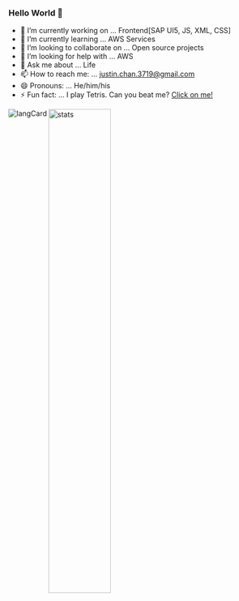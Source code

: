 ### Hello World 👋

- 🔭 I’m currently working on ... Frontend[SAP UI5, JS, XML, CSS]
- 🌱 I’m currently learning ... AWS Services
- 👯 I’m looking to collaborate on ... Open source projects 
- 🤔 I’m looking for help with ... AWS
- 💬 Ask me about ... Life 
- 📫 How to reach me: ... justin.chan.3719@gmail.com
- 😄 Pronouns: ... He/him/his
- ⚡ Fun fact: ... I play Tetris. Can you beat me? [Click on me!](https://ch.tetr.io/u/p1neapple81)

<img align="left" alt="langCard" src="https://github-readme-stats.vercel.app/api/top-langs/?username=Just-inC16&hide=jupyter_notebook&theme=ayu-mirage&langs_count=10&layout=compact"/>
<img align="center" alt="stats" src="https://github-readme-stats.vercel.app/api?username=Just-inC16&show_icons=true&theme=ayu-mirage" width="49.5%"/>
